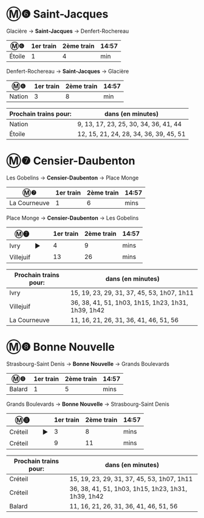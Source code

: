 # Ⓜ❻ Saint-Jacques

Glacière → **Saint-Jacques** → Denfert-Rochereau

| Ⓜ❻      | 1er train | 2ème train | 14:57 |
|--------|-----------|------------|-------|
| Étoile | 1         | 4          | min   |

Denfert-Rochereau → **Saint-Jacques** → Glacière

| Ⓜ❻      | 1er train | 2ème train | 14:57 |
|--------|-----------|------------|-------|
| Nation | 3         | 8          | min   |

| Prochain trains pour: | dans (en minutes)                                              |
|-----------------------|----------------------------------------------------|
| Nation                  | 9, 13, 17, 23, 25, 30, 34, 36, 41, 44         |
| Étoile            | 12, 15, 21, 24, 28, 34, 36, 39, 45, 51 |

# Ⓜ❼ Censier-Daubenton

Les Gobelins → **Censier-Daubenton** → Place Monge

| Ⓜ❼           | 1er train | 2ème train | 14:57 |
|--------------|-----------|------------|-------|
| La Courneuve | 1         | 6          | mins  |

Place Monge → **Censier-Daubenton** → Les Gobelins

| Ⓜ❼    ㅤㅤ    | 1er train | 2ème train | 14:57 |
|---------------|-----------|------------|-------|
| Ivry     ㅤㅤ ►| 4         | 9          | mins  |
| Villejuifㅤㅤㅤ | 13        | 26         | mins  |

| Prochain trains pour: | dans (en minutes)                                              |
|-----------------------|----------------------------------------------------|
| Ivry                  | 15, 19, 23, 29, 31, 37, 45, 53, 1h07, 1h11         |
| Villejuif             | 36, 38, 41, 51, 1h03, 1h15, 1h23, 1h31, 1h39, 1h42 |
| La Courneuve          | 11, 16, 21, 26, 31, 36, 41, 46, 51, 56             |

# Ⓜ❽ Bonne Nouvelle

Strasbourg-Saint Denis → **Bonne Nouvelle** → Grands Boulevards

| Ⓜ❽           | 1er train | 2ème train | 14:57 |
|--------------|-----------|------------|-------|
| Balard | 1         | 5          | mins  |

Grands Boulevards → **Bonne Nouvelle** → Strasbourg-Saint Denis

| Ⓜ❽    ㅤㅤ    | 1er train | 2ème train | 14:57 |
|---------------|-----------|------------|-------|
| Créteil     ㅤㅤ ►| 3         | 8          | mins  |
| Créteilㅤㅤㅤ | 9        | 11         | mins  |

| Prochain trains pour: | dans (en minutes)                                              |
|-----------------------|----------------------------------------------------|
| Créteil                 | 15, 19, 23, 29, 31, 37, 45, 53, 1h07, 1h11         |
| Créteil          | 36, 38, 41, 51, 1h03, 1h15, 1h23, 1h31, 1h39, 1h42 |
| Balard          | 11, 16, 21, 26, 31, 36, 41, 46, 51, 56             |

